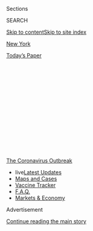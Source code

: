 <div id="app">

<div>

<div>

<div>

<div class="NYTAppHideMasthead css-1q2w90k e1suatyy0">

<div class="section css-ui9rw0 e1suatyy2">

<div class="css-eph4ug er09x8g0">

<div class="css-6n7j50">

</div>

<span class="css-1dv1kvn">Sections</span>

<div class="css-10488qs">

<span class="css-1dv1kvn">SEARCH</span>

</div>

[Skip to content](#site-content)[Skip to site index](#site-index)

</div>

<div id="masthead-section-label" class="css-1wr3we4 eaxe0e00">

[New York](https://www.nytimes.com/section/nyregion)

</div>

<div class="css-10698na e1huz5gh0">

</div>

</div>

<div id="masthead-bar-one" class="section hasLinks css-15hmgas e1csuq9d3">

<div class="css-uqyvli e1csuq9d0">

</div>

<div class="css-1uqjmks e1csuq9d1">

</div>

<div class="css-9e9ivx">

[](https://myaccount.nytimes.com/auth/login?response_type=cookie&client_id=vi)

</div>

<div class="css-1bvtpon e1csuq9d2">

[Today’s Paper](https://www.nytimes.com/section/todayspaper)

</div>

</div>

</div>

</div>

<div data-aria-hidden="false">

<div id="site-content" role="main">

<div>

<div class="css-1aor85t" style="opacity:0.000000001;z-index:-1;visibility:hidden">

<div class="css-1hqnpie">

<div class="css-epjblv">

<span class="css-17xtcya">[New
York](/section/nyregion)</span><span class="css-x15j1o">|</span><span class="css-fwqvlz">N.Y.
Schools Can Reopen, Cuomo Says, in Contrast With Much of U.S.</span>

</div>

<div class="css-k008qs">

<div class="css-1iwv8en">

<span class="css-18z7m18"></span>

<div>

</div>

</div>

<span class="css-1n6z4y">https://nyti.ms/3iieNCF</span>

<div class="css-1705lsu">

<div class="css-4xjgmj">

<div class="css-4skfbu" role="toolbar" data-aria-label="Social Media Share buttons, Save button, and Comments Panel with current comment count" data-testid="share-tools">

  - 
  - 
  - 
  - 
    
    <div class="css-6n7j50">
    
    </div>

  - 

</div>

</div>

</div>

</div>

</div>

</div>

<div id="NYT_TOP_BANNER_REGION" class="css-13pd83m">

<div>

<div id="styln-prism-menu-1592847958612" class="section interactive-content interactive-size-medium css-1edisqu">

<div class="css-17ih8de interactive-body">

<div id="scroll-container" class="css-1gj85ro">

[<span class="styln-title-wrap"><span class="css-1pje3qr">The
Coronavirus</span><span class="css-1pje3qr">
Outbreak</span></span>](https://www.nytimes.com/news-event/coronavirus?action=click&pgtype=Article&state=default&region=TOP_BANNER&context=storylines_menu)

  - <span class="css-kqxiym" data-emphasize="true">live</span>[Latest
    Updates](https://www.nytimes.com/2020/08/08/world/coronavirus-updates.html?action=click&pgtype=Article&state=default&region=TOP_BANNER&context=storylines_menu)
  - [Maps and
    Cases](https://www.nytimes.com/interactive/2020/us/coronavirus-us-cases.html?action=click&pgtype=Article&state=default&region=TOP_BANNER&context=storylines_menu)
  - [Vaccine
    Tracker](https://www.nytimes.com/interactive/2020/science/coronavirus-vaccine-tracker.html?action=click&pgtype=Article&state=default&region=TOP_BANNER&context=storylines_menu)
  - [F.A.Q.](https://www.nytimes.com/interactive/2020/world/coronavirus-tips-advice.html?action=click&pgtype=Article&state=default&region=TOP_BANNER&context=storylines_menu)
  - [Markets &
    Economy](https://www.nytimes.com/live/2020/08/07/business/stock-market-today-coronavirus?action=click&pgtype=Article&state=default&region=TOP_BANNER&context=storylines_menu)

</div>

</div>

</div>

</div>

</div>

<div id="top-wrapper" class="css-1sy8kpn">

<div id="top-slug" class="css-l9onyx">

Advertisement

</div>

[Continue reading the main story](#after-top)

<div class="ad top-wrapper" style="text-align:center;height:100%;display:block;min-height:250px">

<div id="top" class="place-ad" data-position="top" data-size-key="top">

</div>

</div>

<div id="after-top">

</div>

</div>

<div>

<div id="sponsor-wrapper" class="css-1hyfx7x">

<div id="sponsor-slug" class="css-19vbshk">

Supported by

</div>

[Continue reading the main story](#after-sponsor)

<div id="sponsor" class="ad sponsor-wrapper" style="text-align:center;height:100%;display:block">

</div>

<div id="after-sponsor">

</div>

</div>

<div class="css-186x18t">

</div>

<div class="css-1vkm6nb ehdk2mb0">

# N.Y. Schools Can Reopen, Cuomo Says, in Contrast With Much of U.S.

</div>

In a long-awaited announcement, the governor says schools can welcome
back students if the rate of infection in their communities remains low.

<div class="css-79elbk" data-testid="photoviewer-wrapper">

<div class="css-z3e15g" data-testid="photoviewer-wrapper-hidden">

</div>

<div class="css-1a48zt4 ehw59r15" data-testid="photoviewer-children">

![<span class="css-cnj6d5 e1z0qqy90" itemprop="copyrightHolder"><span class="css-1ly73wi e1tej78p0">Credit...</span><span><span>Hiroko
Masuike/The New York
Times</span></span></span>](https://static01.nyt.com/images/2020/08/06/nyregion/00nyvirus-schoolsHFO/merlin_175370388_5e723ec8-9174-47aa-950a-c8012dab604f-articleLarge.jpg?quality=75&auto=webp&disable=upscale)

</div>

</div>

<div class="css-18e8msd">

<div class="css-vp77d3 epjyd6m0">

<div class="css-hus3qt ey68jwv0" data-aria-hidden="true">

[![Eliza
Shapiro](https://static01.nyt.com/images/2018/12/28/multimedia/author-eliza-shapiro/author-eliza-shapiro-thumbLarge.png
"Eliza Shapiro")](https://www.nytimes.com/by/eliza-shapiro)

</div>

<div class="css-1baulvz">

By [<span class="css-1baulvz last-byline" itemprop="name">Eliza
Shapiro</span>](https://www.nytimes.com/by/eliza-shapiro)

</div>

</div>

  - 
    
    <div class="css-ld3wwf e16638kd2">
    
    Aug. 7, 2020
    
    </div>

  - 
    
    <div class="css-4xjgmj">
    
    <div class="css-d8bdto" role="toolbar" data-aria-label="Social Media Share buttons, Save button, and Comments Panel with current comment count" data-testid="share-tools">
    
      - 
      - 
      - 
      - 
        
        <div class="css-6n7j50">
        
        </div>
    
      - 
    
    </div>
    
    </div>

</div>

</div>

<div class="section meteredContent css-1r7ky0e" name="articleBody" itemprop="articleBody">

<div class="css-1fanzo5 StoryBodyCompanionColumn">

<div class="css-53u6y8">

Schools across New York can reopen for in-person instruction this fall,
Gov. Andrew M. Cuomo said Friday, solidifying [New York’s status as one
of the few states in America that has a virus transmission rate low
enough](https://www.nytimes.com/2020/08/05/nyregion/nyc-schools-reopening.html)
to bring children back into classrooms — not only in its rural
communities but also in the country’s biggest city.

Just a few months after New York became a global epicenter of the
pandemic, the governor opened the door for millions of students across
the state to return to classrooms, even as most public school students
in the country will start the school year remotely.

But Mr. Cuomo’s announcement does not guarantee that school buildings in
the state’s more than 700 local districts will actually reopen in the
coming weeks. It is now up to local politicians and superintendents to
decide whether to reopen, and how to do so. Their in-person reopening
plans must also be approved by the state’s education and health
departments in the coming weeks.

Under the governor’s announcement, schools can decide to open as long as
they are in a region where the average rate of positive coronavirus
tests is below 5 percent over a two- week
period.<span class="css-8l6xbc evw5hdy0"> </span>That threshold was
recommended by the World Health Organization to begin general reopening
[and has recently been adopted by some school
districts](https://www.nytimes.com/2020/07/14/us/coronavirus-schools-fall.html).

</div>

</div>

<div class="css-1fanzo5 StoryBodyCompanionColumn">

<div class="css-53u6y8">

Most of the state, including New York City, has maintained a positivity
rate of about 1 percent. New York calculates its test positivity rate
based on reporting from all the state’s counties. Mayor Bill de Blasio
has said schools can only open here if the positivity rate is below 3
percent.

“All schools can open,” Mr. Cuomo said during a news conference.

“If anyone can open schools, we can open schools,” he said, adding, “we
have the best infection rate in the country.”

Governors in other states, including Ron DeSantis of Florida and Greg
Abbott of Texas, have gone beyond Mr. Cuomo by actively encouraging
school districts in their states to reopen. But the pandemic is raging
in those states, prompting officials in major districts like Miami-Dade
and Houston to announce that they would start the school year
remote-only.

If New York City and most of the state’s other districts reopen, it will
be a remarkable turnaround from the spring, when hundreds of people were
dying a day from the virus and the state’s hospital capacity was
stretched to a breaking point.

The city has recently logged<span class="css-8l6xbc evw5hdy0">
</span>fewer than 200 reported cases per day, although lags in test
results could compromise that data.

</div>

</div>

<div class="css-1fanzo5 StoryBodyCompanionColumn">

<div class="css-53u6y8">

Though Mr. Cuomo [has tried to assert his power over school closures
throughout the pandemic, in some cases contradicting Mr. de Blasio on
key
decisions](https://www.nytimes.com/2020/04/12/nyregion/schools-cuomo-de-blasio-nyc-coronavirus.html),
he has signaled that his role in the debate over reopening for the fall
will be limited to setting the threshold for a safe reopening, and
unilaterally shutting down schools if that threshold is reached.

Mr. Cuomo frequently celebrates the state’s transformation from a global
epicenter of the virus to one of the safest places in the country in
terms of transmission levels, and has received accolades for his
management of the crisis. New York’s test positivity rate is now among
the lowest in the nation; the rate in states like Florida where there
has been enormous resistance to reopening schools reached as high as 20
percent last month.

The school reopening debate, however, presents the governor with a
political conundrum from which it might be difficult to emerge
unscathed.

If the city does reopen schools, it could alienate him from educators
and the teachers’ union, a crucial ally. But if the city halts or delays
its opening plan, it could leave over 1 million families in the lurch
[over child
care](https://www.nytimes.com/2020/07/10/nyregion/nyc-school-daycare-reopening.html),
and [hundreds of thousands of low-income children, homeless children,
and students with disabilities without in-person learning for months to
come](https://www.nytimes.com/2020/04/16/nyregion/special-education-coronavirus-nyc.html).

Mr. Cuomo acknowledged those difficulties on Friday, saying that he had
been “deluged” with calls from parents and teachers who have concerns
about reopening.

“If the teachers don’t come back, then you can’t really open the
schools,” he said. “If the parents don’t send their students, then
you’re not really opening the schools.”

<div id="NYT_MAIN_CONTENT_2_REGION" class="css-9tf9ac">

<div>

<div id="styln-prism-freeform-1596575370630" class="section interactive-content interactive-size-medium css-1ftcdic">

<div class="css-17ih8de interactive-body">

<div id="prism-freeform-block-82053" class="css-19mumt8" role="complementary" data-storyline="The Coronavirus Outbreak" data-truncated="false" tabindex="0">

<div class="css-a8d9oz">

<div>

### The Coronavirus Outbreak

#### Back to School

Updated Aug. 8, 2020

The latest highlights as the first students return to U.S. schools.

  -   - Health experts say New York State schools are [in a good
        position to
        reopen](https://www.nytimes.com/2020/08/07/health/coronavirus-ny-schools-reopen.html?action=click&pgtype=Article&state=default&region=MAIN_CONTENT_2&context=storylines_keepup),
        and Gov. Andrew M. Cuomo has [cleared the
        way](https://www.nytimes.com/2020/08/07/nyregion/cuomo-schools-reopening.html?action=click&pgtype=Article&state=default&region=MAIN_CONTENT_2&context=storylines_keepup).
      - Many schools spent the summer focused on reopening classrooms.
        What if they had [focused on improving remote
        learning](https://www.nytimes.com/2020/08/07/us/remote-learning-fall-2020.html?action=click&pgtype=Article&state=default&region=MAIN_CONTENT_2&context=storylines_keepup)
        instead?
      - A mother in Germany describes how her family [coped with the
        anxiety and
        uncertainty](https://www.nytimes.com/2020/08/07/parenting/germany-schools-reopening-children.html?action=click&pgtype=Article&state=default&region=MAIN_CONTENT_2&context=storylines_keepup)
        of going back to school there.
      - A high school freshman tested positive after two days in class.
        A yearbook editor worries about access to sporting events. We
        spoke to students about [what school is like in the age of
        Covid-19.](https://www.nytimes.com/2020/08/06/us/coronavirus-students.html?action=click&pgtype=Article&state=default&region=MAIN_CONTENT_2&context=storylines_keepup)

<div id="styln-survey-component-82053" class="styln-survey-component">

</div>

</div>

</div>

</div>

</div>

</div>

</div>

</div>

Union leaders who represent teachers in New York City and the rest of
the state have raised alarms about reopening, saying they do not believe
it is currently safe to do in-person instruction in at least some parts
of the state. Mr. Cuomo has a political alliance with Michael Mulgrew,
the president of the city’s powerful United Federation of Teachers,
which represents New York City teachers.

</div>

</div>

<div class="css-1fanzo5 StoryBodyCompanionColumn">

<div class="css-53u6y8">

Though it is illegal for teachers to strike in New York, Mr. Mulgrew
recently hinted at potential legal action against the city if it reopens
schools and the union does not believe adequate safety precautions are
in place.

On Friday, Mr. Mulgrew responded to the governor’s announcement with a
terse statement: “As Governor Cuomo noted, parents and teachers must be
confident that schools are safe before they can reopen. In New York City
that is still an open question.”

Teachers over 65 and those with pre-existing conditions are eligible for
medical exemptions that will allow them to work from home.

“I don’t think you want to get into a legal battle with the teachers,”
Mr. Cuomo said Friday, adding, “teachers have to feel safe, they can’t
teach if they don’t feel safe.”

The governor directed districts to publicly post their plans for testing
teachers and students after the school year begins — a demand from the
teachers’ union that New York City has not released significant details
on. The governor said all districts should release information about
where students and teachers can get tested and how quickly test results
can be provided.

Mr. Cuomo also asked all districts to post their protocols for when
someone in a school tests positive. Mr. de Blasio outlined the city’s
plan for that last week: Just two cases in different classrooms of the
same school could force its closing for two weeks.

And Mr. Cuomo said school districts must hold more virtual meetings with
parents and teachers throughout August to answer questions.

</div>

</div>

<div class="css-1fanzo5 StoryBodyCompanionColumn">

<div class="css-53u6y8">

Mr. Cuomo is leaving most of the other details about how to actually
reopen safely to individual school districts, which have spent the
summer creating reopening plans to be approved by the State Education
Department. Districts across the state are tentatively planning to
reopen late in August or early next month. New York City is scheduled to
start school on Sept. 10.

The challenges facing all districts are myriad, but especially so in New
York City, the nation’s largest school system, and the only major
district in America currently planning to reopen even part-time.

New York City and other districts across the state are still finalizing
strategies that allow for social distancing in school buildings, trying
to find enough nurses to staff school buildings, and upgrading or
replacing ventilation systems in classrooms. Some New York City
buildings are over a century old and lack working windows.

Districts are also scrambling to improve their remote instruction plans,
since educators did not have much time to perfect online learning when
schools shuttered suddenly in the spring.

Most of the state’s districts have submitted their reopening plans
already, Mr. Cuomo said, though about 50 of the proposals were still
incomplete. New York City was granted a two-week extension on their
plan, and the final version was submitted Friday.

Districts across the state are mandating mask use and social distancing,
and many have proposed different hybrid models that would involve
cohorts of children cycling in and out of buildings on alternating days.
Some small districts are planning to bring students back into buildings
full-time.

Other cities across the state have taken different approaches. Buffalo’s
superintendent has already [indicated that he might prefer to delay the
start of in-person learning until
October](https://www.wgrz.com/article/news/education/state-to-buffalo-schools-180-day-requirement-for-student-instruction-stands/71-75983566-9d86-4b01-8463-621ce0f86d0b).
Mr. Cuomo said Friday that districts could decide when to reopen
buildings as long as their infection rate stayed low. In Syracuse, [most
high school students will likely learn
remotely](https://www.syracuse.com/schools/2020/08/central-ny-school-reopening-plans-are-finally-in-none-are-the-same.html).

</div>

</div>

<div class="css-1fanzo5 StoryBodyCompanionColumn">

<div class="css-53u6y8">

[Many
teachers](https://www.nytimes.com/2020/07/29/us/teacher-union-school-reopening-coronavirus.html)
and parents across the state have expressed alarm about returning to
school buildings as the virus has spiked in other states. But some
families say they are desperate for schools and child care centers to
open so that they can return to work. About 75 percent of New York City
students are low-income and many of their parents are essential workers
or employees who cannot work from home.

Some local officials, including Mr. de Blasio, have indicated that they
may not make a final decision whether to reopen, even part-time, until
late this month or even early next month.

New York City’s system, with 1.1 million children and 1,800 schools, is
planning to open on hybrid model, in which children report to school one
to three days a week and learn online the rest of the time.

</div>

</div>

<div>

</div>

<div class="css-1fanzo5 StoryBodyCompanionColumn">

<div class="css-53u6y8">

</div>

</div>

</div>

<div>

</div>

<div>

</div>

<div>

</div>

<div>

<div id="bottom-wrapper" class="css-1ede5it">

<div id="bottom-slug" class="css-l9onyx">

Advertisement

</div>

[Continue reading the main story](#after-bottom)

<div id="bottom" class="ad bottom-wrapper" style="text-align:center;height:100%;display:block;min-height:90px">

</div>

<div id="after-bottom">

</div>

</div>

</div>

</div>

</div>

## Site Index

<div>

</div>

## Site Information Navigation

  - [© <span>2020</span> <span>The New York Times
    Company</span>](https://help.nytimes.com/hc/en-us/articles/115014792127-Copyright-notice)

<!-- end list -->

  - [NYTCo](https://www.nytco.com/)
  - [Contact
    Us](https://help.nytimes.com/hc/en-us/articles/115015385887-Contact-Us)
  - [Work with us](https://www.nytco.com/careers/)
  - [Advertise](https://nytmediakit.com/)
  - [T Brand Studio](http://www.tbrandstudio.com/)
  - [Your Ad
    Choices](https://www.nytimes.com/privacy/cookie-policy#how-do-i-manage-trackers)
  - [Privacy](https://www.nytimes.com/privacy)
  - [Terms of
    Service](https://help.nytimes.com/hc/en-us/articles/115014893428-Terms-of-service)
  - [Terms of
    Sale](https://help.nytimes.com/hc/en-us/articles/115014893968-Terms-of-sale)
  - [Site Map](https://spiderbites.nytimes.com)
  - [Help](https://help.nytimes.com/hc/en-us)
  - [Subscriptions](https://www.nytimes.com/subscription?campaignId=37WXW)

</div>

</div>

</div>

</div>
